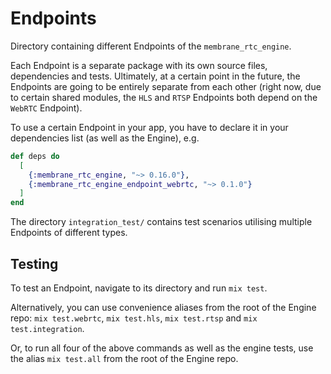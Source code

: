 # Endpoints

Directory containing different Endpoints of the `membrane_rtc_engine`.

Each Endpoint is a separate package with its own source files, dependencies and tests.
Ultimately, at a certain point in the future, the Endpoints are going to be entirely
separate from each other (right now, due to certain shared modules, the `HLS` and `RTSP` Endpoints
both depend on the `WebRTC` Endpoint).

To use a certain Endpoint in your app, you have to declare it in your dependencies list (as well as
the Engine), e.g.
```elixir
def deps do
  [
    {:membrane_rtc_engine, "~> 0.16.0"},
    {:membrane_rtc_engine_endpoint_webrtc, "~> 0.1.0"}
  ]
end
```

The directory `integration_test/` contains test scenarios utilising multiple Endpoints of different
types.

## Testing

To test an Endpoint, navigate to its directory and run `mix test`.

Alternatively, you can use convenience aliases from the root of the Engine repo:
`mix test.webrtc`, `mix test.hls`, `mix test.rtsp` and `mix test.integration`.

Or, to run all four of the above commands as well as the engine tests, use the alias `mix test.all`
from the root of the Engine repo.
